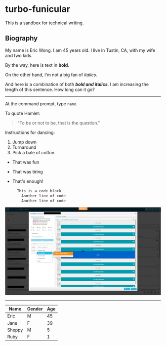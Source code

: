# turbo-funicular
This is a sandbox for technical writing.

## Biography

<p>My name is Eric Wong. I am 45 years old. I live in Tustin, CA, with my wife and two kids.</p>

By the way, here is text in **bold**.

On the other hand, I'm not a big fan of *italics*.

And here is a combination of both ***bold and italics***. I am increasing the length of this sentence. How long can it go?

***

At the command prompt, type `nano`.


To quote Hamlet:

>"To be or not to be, that is the question."

Instructions for dancing:
1. Jump down
2. Turnaround
3. Pick a bale of cotton

* That was fun
* That was tiring
* That's enough!


        This is a code block
          Another line of code
          Another line of code


![Whatfix Screenshot](https://github.com/worldinneed-needinworld/turbo-funicular/blob/9e6ec1c59e86b16fffa8c57ed078095f124f0ef0/Sample%20-%20Onscreen%20Walkthrough%20-%20Smile%20Brands%20%20-%20Eric%20Wong.jpg)

***


|Name| Gender | Age|
|------|-------------|---------|
|Eric|M|45|
|Jane|F|39|
|Sheppy|M|5|
|Ruby|F|1|
